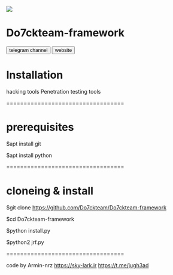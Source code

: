 <img src="https://Arminn17.ir/images/imgf.jpg"></img>
# Do7ckteam-framework
<a href="https://t.me/Do7ck"><button>telegram channel</button></a>
<a href="https://Arminn17.ir"><button>website</button></a>
# Installation


hacking tools
Penetration testing tools

==================================
# prerequisites
$apt install git
   
$apt install python

==================================
# cloneing & install
$git clone https://github.com/Do7ckteam/Do7ckteam-framework
   
$cd Do7ckteam-framework
   
$python install.py
   
$python2 jrf.py

==================================

code by Armin-nrz
https://sky-lark.ir
https://t.me/jugh3ad
